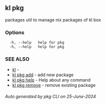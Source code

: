 ## kl pkg

packages util to manage nix packages of kl box



### Options

```
  -h, --help   help for pkg
  -h, --help   help for pkg
```

### SEE ALSO

* [kl](kl.md)  - 
* [kl pkg add](kl_pkg_add.md)  - add new package
* [kl pkg help](kl_pkg_help.md)  - Help about any command
* [kl pkg remove](kl_pkg_remove.md)  - remove existing package

###### Auto generated by pkg CLI on 25-June-2024
